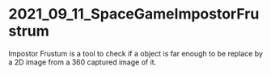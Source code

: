 # 2021_09_11_SpaceGameImpostorFrustrum
Impostor Frustum is a tool to check if a object is far enough to be replace by a 2D image from a 360 captured image of it.
